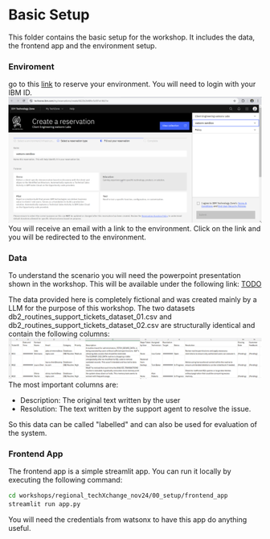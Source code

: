 # Basic Setup

This folder contains the basic setup for the workshop. It includes the data, the frontend app and the environment setup.

### Enviroment

go to this [link](https://techzone.ibm.com/my/reservations/create/6622b2b48fcc5c001e14b31e) to reserve your environment. You will need to login with your IBM ID.
![alt text](image-1.png)
You will receive an email with a link to the environment. Click on the link and you will be redirected to the environment. 


### Data
To understand the scenario you will need the powerpoint presentation shown in the workshop. This will be available under the following link: [TODO](https://...)

The data provided here is completely fictional and was created mainly by a LLM for the purpose of this workshop. 
The two datasets db2_routines_support_tickets_dataset_01.csv and db2_routines_support_tickets_dataset_02.csv are structurally identical and contain the following columns:
![alt text](image.png)
The most important columns are:
- Description: The original text written by the user
- Resolution: The text written by the support agent to resolve the issue.

So this data can be called "labelled" and can also be used for evaluation of the system.

### Frontend App
The frontend app is a simple streamlit app. You can run it locally by executing the following command:

```bash
cd workshops/regional_techXchange_nov24/00_setup/frontend_app
streamlit run app.py
```
You will need the credentials from watsonx to have this app do anything useful.